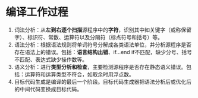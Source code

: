 # 编译工作过程
1. 词法分析：从**左到右逐个扫描**源程序中的**字符**，识别其中如关键字（或称保留字）、标识符、常数、运算符以及分隔符（标点符号和括号）等。
2. 语法分析：根据语法规则将单词符号分解成各类语法单位，并分析源程序是否存在语法上的错误。包括：**语言结构出错**、if…end if不匹配，缺少分号、括号不匹配、表达式缺少操作数等。
3. 语义分析：进行**类型分析和检查**，主要检测源程序是否存在静态语义错误。包括：运算符和运算类型不符合，如取余时用浮点数。
4. 目标代码生成是编译的最后一个阶段。目标代码生成器把语法分析后或优化后的中间代码变换成目标代码。